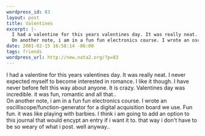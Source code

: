 ```yaml
--- 
wordpress_id: 83
layout: post
title: Valentines
excerpt: |-
  I had a valentine for this years valentines day. It was really neat. I never expected myself to become interested in romance. I like it though. I have never before felt this way about anyone. It is crazy. Valentines day was incredible. it was fun, romantic and all that.. 
  On another note, i am in a fun fun electronics course. I wrote an oscilliscope/function-generator for a digital acquisiti...
date: 2001-02-15 16:58:14 -06:00
tags: friends
wordpress_url: http://new.nata2.org/?p=83
---
```

I had a valentine for this years valentines day. It was really neat. I never expected myself to become interested in romance. I like it though. I have never before felt this way about anyone. It is crazy. Valentines day was incredible. it was fun, romantic and all that.. <br>
On another note, i am in a fun fun electronics course. I wrote an oscilliscope/function-generator for a digital acquisition board we use. Fun fun. it was like playing with barbies. I think i am going to add an option to this journal that would encypt an entry if i want it to. that way i don't have to be so weary of what i post. well anyway.. 
